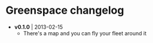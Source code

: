 # Greenspace changelog

* **v0.1.0** | 2013-02-15
  * There's a map and you can fly your fleet around it
